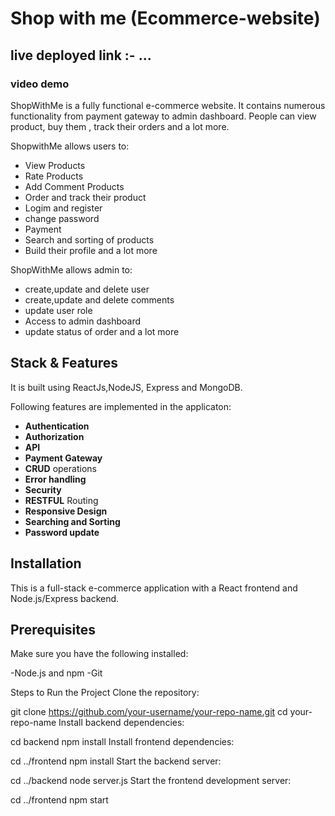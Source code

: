 # Shop with me (Ecommerce-website)
## live deployed link :- ...

### video demo

ShopWithMe is a fully functional e-commerce website. It contains numerous functionality from payment gateway to admin dashboard. People can view product, buy them , track their orders and a lot more.

ShopwithMe allows users to:
- View Products
- Rate Products
- Add Comment Products
- Order and track their product
- Logim and register
- change password
- Payment
- Search and sorting of products
- Build their profile
and a lot more

ShopWithMe allows admin to:
- create,update and delete user
- create,update and delete comments
- update user role
- Access to admin dashboard
- update status of order and a lot more

## Stack & Features
  It is built using ReactJs,NodeJS, Express and MongoDB.
 
  Following features are implemented in the applicaton:
- **Authentication**
- **Authorization**
- **API**
- **Payment Gateway**
- **CRUD** operations
- **Error handling**
- **Security**
- **RESTFUL** Routing
- **Responsive Design**
- **Searching and Sorting**
- **Password update**

## Installation
This is a full-stack e-commerce application with a React frontend and Node.js/Express backend.

## Prerequisites
Make sure you have the following installed:

-Node.js and npm
-Git

Steps to Run the Project
Clone the repository:

git clone https://github.com/your-username/your-repo-name.git
cd your-repo-name
Install backend dependencies:


cd backend
npm install
Install frontend dependencies:

cd ../frontend
npm install
Start the backend server:


cd ../backend
node server.js
Start the frontend development server:


cd ../frontend
npm start


